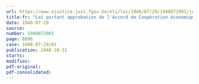 ```yaml
---
url: https://www.ejustice.just.fgov.be/eli/loi/1948/07/29/1948072901/justel
title-fr: "Loi portant approbation de l'Accord de Coopération économique entre le Royaume de Belgique et les Etats-Unis d'Amérique, signé à Bruxelles, le 2 juillet 1948"
date: 1948-07-29
source:
number: 1948072901
page: 8896
case: 1948-07-29/01
publication: 1948-10-31
starts:
modifies:
pdf-original:
pdf-consolidated:
---
```


